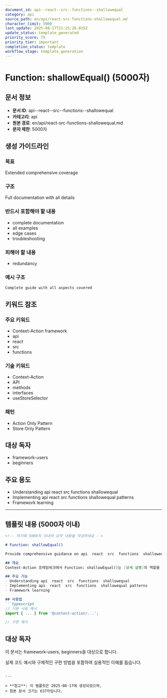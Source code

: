 ```yaml
---
document_id: api--react--src--functions--shallowequal
category: api
source_path: en/api/react-src-functions-shallowequal.md
character_limit: 5000
last_update: 2025-08-17T21:25:26.015Z
update_status: template_generated
priority_score: 75
priority_tier: important
completion_status: template
workflow_stage: template_generation
---
```


# Function: shallowEqual() (5000자)

## 문서 정보
- **문서 ID**: api--react--src--functions--shallowequal
- **카테고리**: api
- **원본 경로**: en/api/react-src-functions-shallowequal.md
- **문자 제한**: 5000자

## 생성 가이드라인

### 목표
Extended comprehensive coverage

### 구조
Full documentation with all details

### 반드시 포함해야 할 내용
- complete documentation
- all examples
- edge cases
- troubleshooting

### 피해야 할 내용  
- redundancy

### 예시 구조
```
Complete guide with all aspects covered
```

## 키워드 참조

### 주요 키워드
- Context-Action framework
- api
- react
- src
- functions

### 기술 키워드
- Context-Action
- API
- methods
- interfaces
- useStoreSelector

### 패턴
- Action Only Pattern
- Store Only Pattern

## 대상 독자
- framework-users
- beginners

## 주요 용도
- Understanding api  react  src  functions  shallowequal
- Implementing api  react  src  functions  shallowequal patterns
- Framework learning

---

## 템플릿 내용 (5000자 이내)

```markdown
<!-- 여기에 5000자 이내의 요약 내용을 작성하세요 -->

# Function: shallowEqual()

Provide comprehensive guidance on api  react  src  functions  shallowequal

## 개요
Context-Action 프레임워크에서 Function: shallowEqual()는 [상세 설명]의 역할을 담당합니다.

## 주요 기능
- Understanding api  react  src  functions  shallowequal
- Implementing api  react  src  functions  shallowequal patterns
- Framework learning

## 사용법
```typescript
// 기본 사용 예시
import { ... } from '@context-action/...';

// 구현 예시
```

## 대상 독자
이 문서는 framework-users, beginners을 대상으로 합니다.

실제 코드 예시와 구체적인 구현 방법을 포함하여 실용적인 이해를 돕습니다.
```

---

> **참고**: 이 템플릿은 2025-08-17에 생성되었으며, 
> 원본 문서 크기는 637자입니다.
